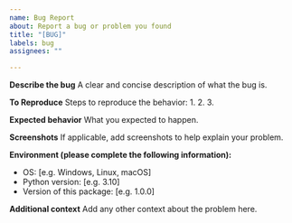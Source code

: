 ```yaml
---
name: Bug Report
about: Report a bug or problem you found
title: "[BUG]"
labels: bug
assignees: ""

---
```


**Describe the bug**
A clear and concise description of what the bug is.

**To Reproduce**
Steps to reproduce the behavior:
1. 
2. 
3. 

**Expected behavior**
What you expected to happen.

**Screenshots**
If applicable, add screenshots to help explain your problem.

**Environment (please complete the following information):**
 - OS: [e.g. Windows, Linux, macOS]
 - Python version: [e.g. 3.10]
 - Version of this package: [e.g. 1.0.0]

**Additional context**
Add any other context about the problem here.
